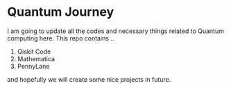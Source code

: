 # Quantum Journey

I am going to update all the codes and necessary things related to Quantum computing here. This repo contains ..

<ol>
<li> Qiskit Code
<li> Mathematica
<li> PennyLane  
</ol>

and hopefully we will create some nice projects in future. 
